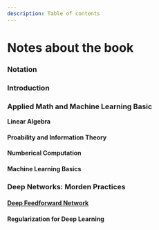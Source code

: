 ```yaml
---
description: Table of contents
---
```


# Notes about the book

### Notation

### Introduction

### Applied Math and Machine Learning Basic

**Linear Algebra**

#### Proability and Information Theory

#### Numberical Computation

#### Machine Learning Basics

### Deep Networks: Morden Practices

#### [Deep Feedforward Network](https://hackmd.io/djO2X1aOQlStpLeT5EMc8A?edit)

#### Regularization for Deep Learning
